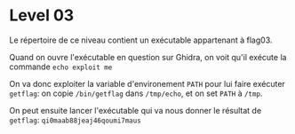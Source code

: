 # Level 03
Le répertoire de ce niveau contient un exécutable appartenant à flag03.

Quand on ouvre l'exécutable en question sur Ghidra, on voit qu'il exécute la commande `echo exploit me`

On va donc exploiter la variable d'environement `PATH` pour lui faire exécuter `getflag`: on copie `/bin/getflag` dans `/tmp/echo`, et on set `PATH` à `/tmp`.

On peut ensuite lancer l'exécutable qui va nous donner le résultat de `getflag`: `qi0maab88jeaj46qoumi7maus`